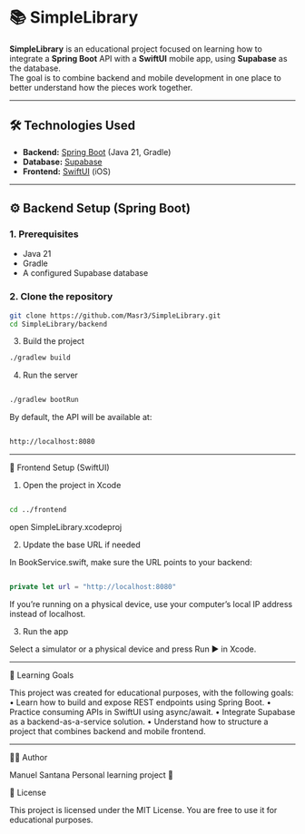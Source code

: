 # 📚 SimpleLibrary

**SimpleLibrary** is an educational project focused on learning how to integrate a **Spring Boot** API with a **SwiftUI** mobile app, using **Supabase** as the database.  
The goal is to combine backend and mobile development in one place to better understand how the pieces work together.

---

## 🛠️ Technologies Used

- **Backend:** [Spring Boot](https://spring.io/projects/spring-boot) (Java 21, Gradle)  
- **Database:** [Supabase](https://supabase.com/)  
- **Frontend:** [SwiftUI](https://developer.apple.com/xcode/swiftui/) (iOS)  

---

## ⚙️ Backend Setup (Spring Boot)

### 1. Prerequisites
- Java 21
- Gradle
- A configured Supabase database

### 2. Clone the repository

```bash
git clone https://github.com/Masr3/SimpleLibrary.git
cd SimpleLibrary/backend
```

3. Build the project

   
```bash
./gradlew build
```

4. Run the server

```bash

./gradlew bootRun
```

By default, the API will be available at:

```bash

http://localhost:8080

```

---


📱 Frontend Setup (SwiftUI)

1. Open the project in Xcode

```bash

cd ../frontend
```

open SimpleLibrary.xcodeproj


2. Update the base URL if needed

In BookService.swift, make sure the URL points to your backend:

```swift

private let url = "http://localhost:8080"
```

If you’re running on a physical device, use your computer’s local IP address instead of localhost.

3. Run the app

Select a simulator or a physical device and press Run ▶ in Xcode.

---

🧠 Learning Goals

This project was created for educational purposes, with the following goals:
	•	Learn how to build and expose REST endpoints using Spring Boot.
	•	Practice consuming APIs in SwiftUI using async/await.
	•	Integrate Supabase as a backend-as-a-service solution.
	•	Understand how to structure a project that combines backend and mobile frontend.


---
🧑‍💻 Author

Manuel Santana
Personal learning project 🌱


📝 License

This project is licensed under the MIT License.
You are free to use it for educational purposes.
